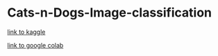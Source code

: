 # Cats-n-Dogs-Image-classification

[link to kaggle](https://www.kaggle.com/c/dogs-vs-cats)

[link to google colab](https://colab.research.google.com/drive/15l53i3_0HOxLsRyFmYmTDMwqaonGsmSt#scrollTo=vlrUCB--Xg7M)

